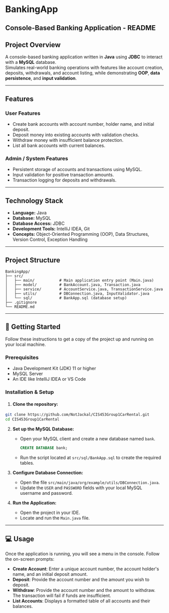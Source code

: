 # BankingApp
## Console-Based Banking Application - README

## Project Overview
A console-based banking application written in **Java** using **JDBC** to interact with a **MySQL** database.  
Simulates real-world banking operations with features like account creation, deposits, withdrawals, and account listing, while demonstrating **OOP**, **data persistence**, and **input validation**.

---

## Features

### User Features
- Create bank accounts with account number, holder name, and initial deposit.  
- Deposit money into existing accounts with validation checks.  
- Withdraw money with insufficient balance protection.  
- List all bank accounts with current balances.  

### Admin / System Features
- Persistent storage of accounts and transactions using MySQL.  
- Input validation for positive transaction amounts.  
- Transaction logging for deposits and withdrawals.  

---

## Technology Stack
- **Language:** Java  
- **Database:** MySQL  
- **Database Access:** JDBC  
- **Development Tools:** IntelliJ IDEA, Git  
- **Concepts:** Object-Oriented Programming (OOP), Data Structures, Version Control, Exception Handling  

---

## Project Structure

```text
BankingApp/
├── src/
│   ├── main/           # Main application entry point (Main.java)
│   ├── model/          # BankAccount.java, Transaction.java
│   ├── service/        # AccountService.java, TransactionService.java
│   ├── utils/          # DBConnection.java, InputValidator.java
│   └── sql/            # BankApp.sql (database setup)
├── .gitignore
└── README.md
```
---

## 🚀 Getting Started

Follow these instructions to get a copy of the project up and running on your local machine.

### Prerequisites

* Java Development Kit (JDK) 11 or higher
* MySQL Server
* An IDE like IntelliJ IDEA or VS Code

### Installation & Setup

1.  #### Clone the repository:
```bash
git clone https://github.com/NotJackal/CIS453Group1CarRental.git
cd CIS453Group1CarRental
```

2.  **Set up the MySQL Database:**
    * Open your MySQL client and create a new database named `bank`.
        ```sql
        CREATE DATABASE bank;
        ```
    * Run the script located at `src/sql/BankApp.sql` to create the required tables.

3.  **Configure Database Connection:**
    * Open the file `src/main/java/org/example/utils/DBConnection.java`.
    * Update the `USER` and `PASSWORD` fields with your local MySQL username and password.

4.  **Run the Application:**
    * Open the project in your IDE.
    * Locate and run the `Main.java` file.

---

## 💻 Usage

Once the application is running, you will see a menu in the console. Follow the on-screen prompts:

* **Create Account**: Enter a unique account number, the account holder's name, and an initial deposit amount.
* **Deposit**: Provide the account number and the amount you wish to deposit.
* **Withdraw**: Provide the account number and the amount to withdraw. The transaction will fail if funds are insufficient.
* **List Accounts**: Displays a formatted table of all accounts and their balances.
